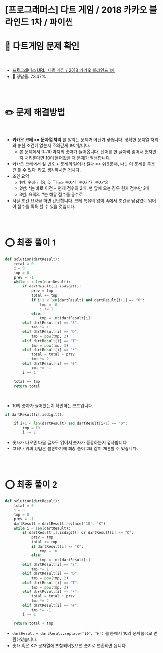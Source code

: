 # [프로그래머스] 다트 게임 / 2018 카카오 블라인드 1차 / 파이썬


# 📖 다트게임 문제 확인

<br />

- [프로그래머스 URL. 다트 게임 / 2018 카카오 블라인드 1차](https://programmers.co.kr/learn/courses/30/lessons/17682)
- 🎯 정답률: 73.47%

<br />
<br />


# ✏️  문제 해결방법

<br />

- __카카오 코테 == 문자열 처리__ 를 알리는 문제가 아닌가 싶습니다. 정확한 문자열 처리와 놓친 조건이 없는지 주의깊게 봐야합니다.
    - 본 문제에서 0~10 까지의 숫자가 들어옵니다. 단어를 한 글자씩 읽어서 숫자인지 처리한다면 10이 들어왔을 때 문제가 발생합니다.
- 카카오 코테에서 앞 번호 + 문제의 길이가 길다 => 쉬운문제, 나는 이 문제를 무조건 풀 수 있다. 라고 생각하시면 됩니다. 
- 조건 요약
    - 1번: 숫자 + [S, D, T] => 숫자^1, 숫자 ^2, 숫자^3
    - 2번: *는 바로 이전 + 현재 점수의 2배. 맨 앞에 오는 경우 현재 점수만 2배
    - 3번: 요약3. #는 해당 점수를 음수로
- 사실 조건 요약을 하면 간단합니다. 코테 특유의 압박 속에서 조건을 남김없이 읽어야 점수를 획득 할 수 있을 것입니다.

<br />
<br />


# ⭕ 최종 풀이 1

``` python
def solution(dartResult):
    total = 0
    i = 0
    tmp = 0
    prev = -1
    while i < len(dartResult):
        if dartResult[i].isdigit():
            prev = tmp
            total += tmp
            if i+1 < len(dartResult) and dartResult[i+1] == "0":
                tmp = 10
                i += 1
            else:
                tmp = int(dartResult[i])
        elif dartResult[i] == "S":
            tmp *= 1
        elif dartResult[i] == "D":
            tmp = pow(tmp, 2)
        elif dartResult[i] == "T":
            tmp = pow(tmp, 3)
        elif dartResult[i] == "*":
            total = total + prev
            tmp *= 2
        elif dartResult[i] == "#":
            tmp *= -1
        i += 1

    total += tmp
    return total

```

<br />

- 10의 숫자가 들어왔는지 확인하는 코드입니다.

``` python
if dartResult[i].isdigit():

    if i+1 < len(dartResult) and dartResult[i+1] == "0":
        tmp = 10
        i += 1
```
- 숫자가 나오면 다음 글자도 읽어서 숫자가 등장하는지 검사합니다.
- 그러나 위의 방법은 불편하기에 최종 풀이 2와 같이 개선할 수 있습니다. 

<br />
<br />


# ⭕ 최종 풀이 2


``` python
def solution(dartResult):
    total = 0
    i = 0
    tmp = 0
    prev = -1
    dartResult = dartResult.replace("10", "K")
    while i < len(dartResult):
        if dartResult[i].isdigit() or dartResult[i] == "K":
            prev = tmp
            total += tmp
            if dartResult[i] == "K":
                tmp = 10
            else:
                tmp = int(dartResult[i])
        elif dartResult[i] == "S":
            tmp *= 1
        elif dartResult[i] == "D":
            tmp = pow(tmp, 2)
        elif dartResult[i] == "T":
            tmp = pow(tmp, 3)
        elif dartResult[i] == "*":
            total = total + prev
            tmp *= 2
        elif dartResult[i] == "#":
            tmp *= -1
        i += 1

    return total + tmp

```

- `dartResult = dartResult.replace("10", "K")` 를 통해서 10의 문자를 K로 변환하였습니다. 
- 숫자 혹은 K가 문자열에 포함되어있으면 숫자로 변환하면 됩니다. 


<br />
<br />